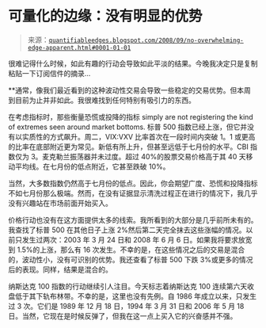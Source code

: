 <!--yml

分类：未分类

日期：2024-05-18 13:39:03

-->

# 可量化的边缘：没有明显的优势

> 来源：[`quantifiableedges.blogspot.com/2008/09/no-overwhelming-edge-apparent.html#0001-01-01`](http://quantifiableedges.blogspot.com/2008/09/no-overwhelming-edge-apparent.html#0001-01-01)

很难记得什么时候，如此有趣的行动会导致如此平淡的结果。今晚我决定只是复制粘贴一下订阅信件的摘录...

**通常，像我们最近看到的这种波动性交易会导致一些稳定的交易优势。但本周到目前为止并非如此。我很难找到任何特别有吸引力的东西。

在考虑指标时，那些衡量恐慌或投降的指标 simply are not registering the kind of extremes seen around market bottoms. 标普 500 指数已经上涨，但它并没有以实质性的方式飙升。周二，VIX:VXV 比率首次在一段时间内突破 1。1 或更高的比率在底部附近更为常见。新低有所上升，但甚至远低于七月份的水平。CBI 指数仅为 3。麦克勒兰振荡器并未过度。超过 40%的股票交易价格高于其 40 天移动平均线。在七月份的低点附近，它甚至跌破 10%。

当然，大多数指数仍然高于七月份的低点。因此，你会期望广度、恐慌和投降指标不如七月份那么极端。然而，在没有证据显示清洗过程正在进行的情况下，我几乎没有兴趣站在市场前面开始买入。

价格行动也没有在这方面提供太多的线索。我所看到的大部分是几乎前所未有的。我查找了标普 500 在其他日子上涨 2%然后第二天完全抹去这些涨幅的情况。以前只发生过两次：2003 年 3 月 24 日和 2008 年 6 月 6 日。如果我将要求放宽到 1.5%的上涨，那么有 16 次发生。不幸的是，在这些情况之后的交易是混合的，波动性小，没有可识别的优势。我还查看了标普 500 下跌 3%或更多的情况后的表现。同样，结果是混合的。

纳斯达克 100 指数的行动继续引人注目。今天标志着纳斯达克 100 连续第六天收盘低于其下轨布林带。不幸的是，这里也没有先例。自 1986 年成立以来，只发生过 3 次。它们是 1989 年 12 月 18 日，1994 年 3 月 31 日和 2006 年 5 月 18 日。当然，它现在是时候反弹了，但我在这一点上买入它的兴奋感并不强。
